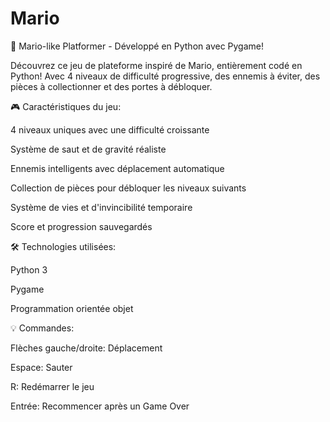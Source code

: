 # Mario

🚀 Mario-like Platformer - Développé en Python avec Pygame!

Découvrez ce jeu de plateforme inspiré de Mario, entièrement codé en Python! Avec 4 niveaux de difficulté progressive, des ennemis à éviter, des pièces à collectionner et des portes à débloquer.

🎮 Caractéristiques du jeu:

4 niveaux uniques avec une difficulté croissante

Système de saut et de gravité réaliste

Ennemis intelligents avec déplacement automatique

Collection de pièces pour débloquer les niveaux suivants

Système de vies et d'invincibilité temporaire

Score et progression sauvegardés

🛠 Technologies utilisées:

Python 3

Pygame

Programmation orientée objet

💡 Commandes:

Flèches gauche/droite: Déplacement

Espace: Sauter

R: Redémarrer le jeu

Entrée: Recommencer après un Game Over
